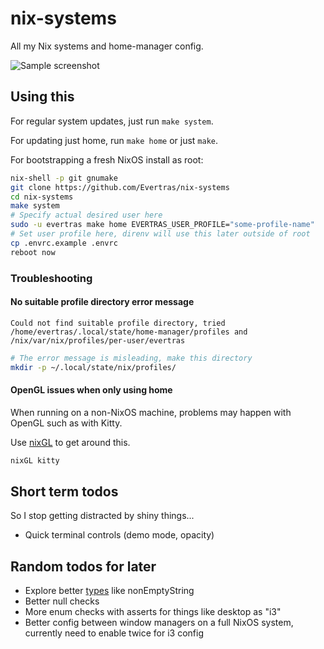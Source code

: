 # nix-systems

All my Nix systems and home-manager config.

![Sample screenshot](https://github.com/Evertras/nix-systems/assets/5923958/e56307ec-d4a5-4cfa-8ae9-492eefee684a)

## Using this

For regular system updates, just run `make system`.

For updating just home, run `make home` or just `make`.

For bootstrapping a fresh NixOS install as root:

```bash
nix-shell -p git gnumake
git clone https://github.com/Evertras/nix-systems
cd nix-systems
make system
# Specify actual desired user here
sudo -u evertras make home EVERTRAS_USER_PROFILE="some-profile-name"
# Set user profile here, direnv will use this later outside of root
cp .envrc.example .envrc
reboot now
```

### Troubleshooting

#### No suitable profile directory error message

```text
Could not find suitable profile directory, tried /home/evertras/.local/state/home-manager/profiles and /nix/var/nix/profiles/per-user/evertras
```

```bash
# The error message is misleading, make this directory
mkdir -p ~/.local/state/nix/profiles/
```

#### OpenGL issues when only using home

When running on a non-NixOS machine, problems may happen with OpenGL such as with Kitty.

Use [nixGL](https://github.com/nix-community/nixGL) to get around this.

```bash
nixGL kitty
```

## Short term todos

So I stop getting distracted by shiny things...

- Quick terminal controls (demo mode, opacity)

## Random todos for later

- Explore better [types](https://github.com/NixOS/nixpkgs/blob/master/lib/types.nix) like nonEmptyString
- Better null checks
- More enum checks with asserts for things like desktop as "i3"
- Better config between window managers on a full NixOS system, currently need to enable twice for i3 config
